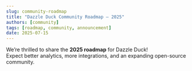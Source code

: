 ```yaml
---
slug: community-roadmap
title: "Dazzle Duck Community Roadmap — 2025"
authors: [community]
tags: [roadmap, community, announcement]
date: 2025-07-15
---
```


We’re thrilled to share the **2025 roadmap** for Dazzle Duck!  
Expect better analytics, more integrations, and an expanding open-source community.
